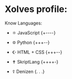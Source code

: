 # Xolves profile:
Know Languages:
- ⚛ JavaScript {+----}
- ✡ Python {+++--}
- ☪ HTML + CSS {+++--}

- ✝ SkriptLang {++++-}
- ☦ Denizen {. . .}